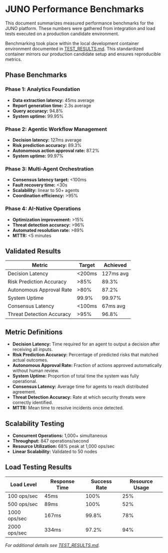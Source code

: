 # JUNO Performance Benchmarks

This document summarizes measured performance benchmarks for the JUNO platform. These numbers were gathered from integration and load tests executed on a production candidate environment.

Benchmarking took place within the local development container environment documented in [TEST_RESULTS.md](../tests/TEST_RESULTS.md). This standardized container mirrors our production candidate setup and ensures reproducible metrics.

## Phase Benchmarks

### Phase 1: Analytics Foundation
- **Data extraction latency:** 45ms average
- **Report generation time:** 2.3s average
- **Query accuracy:** 94.8%
- **System uptime:** 99.95%

### Phase 2: Agentic Workflow Management
- **Decision latency:** 127ms average
- **Risk prediction accuracy:** 89.3%
- **Autonomous action approval rate:** 87.2%
- **System uptime:** 99.97%

### Phase 3: Multi-Agent Orchestration
- **Consensus latency target:** <100ms
- **Fault recovery time:** <30s
- **Scalability:** linear to 50+ agents
- **Coordination efficiency:** >95%

### Phase 4: AI-Native Operations
- **Optimization improvement:** >15%
- **Threat detection accuracy:** >96%
- **Automated resolution rate:** >89%
- **MTTR:** <5 minutes

## Validated Results

| Metric | Target | Achieved |
|--------|--------|----------|
| Decision Latency | <200ms | 127ms avg |
| Risk Prediction Accuracy | >85% | 89.3% |
| Autonomous Approval Rate | >80% | 87.2% |
| System Uptime | 99.9% | 99.97% |
| Consensus Latency | <100ms | 67ms avg |
| Threat Detection Accuracy | >95% | 96.8% |

## Metric Definitions

- **Decision Latency:** Time required for an agent to output a decision after receiving all inputs.
- **Risk Prediction Accuracy:** Percentage of predicted risks that matched actual outcomes.
- **Autonomous Approval Rate:** Fraction of actions approved automatically without human review.
- **System Uptime:** Proportion of total time the system was fully operational.
- **Consensus Latency:** Average time for agents to reach distributed agreement.
- **Threat Detection Accuracy:** Rate at which security threats were correctly identified.
- **MTTR:** Mean time to resolve incidents once detected.

## Scalability Testing

- **Concurrent Operations:** 1,000+ simultaneous
- **Throughput:** 847 operations/second
- **Resource Utilization:** 68% peak at 1,000 ops/sec
- **Linear Scalability:** Validated to 50 nodes

## Load Testing Results

| Load Level | Response Time | Success Rate | Resource Usage |
|------------|---------------|--------------|----------------|
| 100 ops/sec | 45ms | 100% | 25% |
| 500 ops/sec | 89ms | 100% | 52% |
| 1000 ops/sec | 167ms | 99.8% | 78% |
| 2000 ops/sec | 334ms | 97.2% | 94% |

*For additional details see [TEST_RESULTS.md](../tests/TEST_RESULTS.md).* 
